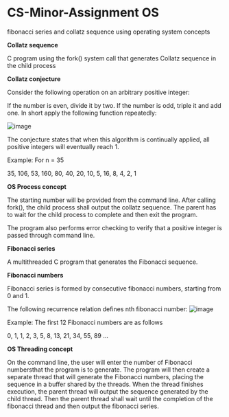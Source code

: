 # CS-Minor-Assignment OS 
fibonacci series and collatz sequence using operating system concepts

**Collatz sequence**

C program using the fork() system call that generates Collatz sequence in the child process

**Collatz conjecture**

Consider the following operation on an arbitrary positive integer:

If the number is even, divide it by two.
If the number is odd, triple it and add one.
In short apply the following function repeatedly:

![image](https://user-images.githubusercontent.com/99437098/200189146-b40e07fc-21c5-4813-98a3-fe0f2143e60b.png)


The conjecture states that when this algorithm is continually applied, all positive integers will eventually reach 1.

Example: For n = 35

35, 106, 53, 160, 80, 40, 20, 10, 5, 16, 8, 4, 2, 1

**OS Process concept**

The starting number will be provided from the command line. After calling fork(), the child process shall output the collatz sequence. The parent has to wait for the child process to complete and then exit the program.

The program also performs error checking to verify that a positive integer is passed through command line.

**Fibonacci series**

A multithreaded C program that generates the Fibonacci sequence.


**Fibonacci numbers**

Fibonacci series is formed by consecutive fibonacci numbers, starting from 0 and 1.

The following recurrence relation defines nth fibonacci number:
![image](https://user-images.githubusercontent.com/99437098/200189239-dc2d7cce-b175-4a78-beb7-9de0843dd470.png)

Example: The first 12 Fibonacci numbers are as follows

0, 1, 1, 2, 3, 5, 8, 13, 21, 34, 55, 89 ...

**OS Threading concept**

On the command line, the user will enter the number of Fibonacci numbersthat the program is to generate. The program will then create a separate thread that will generate the Fibonacci numbers, placing the sequence in a buffer shared by the threads. When the thread finishes execution, the parent thread will output the sequence generated by the child thread. Then the parent thread shall wait until the completion of the fibonacci thread and then output the fibonacci series.

